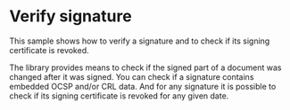 # Verify signature
This sample shows how to verify a signature and to check if its signing certificate is revoked.

The library provides means to check if the signed part of a document was changed after it was signed. You can check if a signature contains embedded OCSP and/or CRL data. And for any signature it is possible to check if its signing certificate is revoked for any given date.